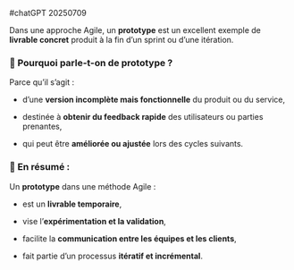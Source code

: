 
#chatGPT  20250709

Dans une approche Agile, un **prototype** est un excellent exemple de **livrable concret** produit à la fin d’un sprint ou d’une itération.

### 📌 Pourquoi parle-t-on de prototype ?

Parce qu’il s’agit :

- d’une **version incomplète mais fonctionnelle** du produit ou du service,
    
- destinée à **obtenir du feedback rapide** des utilisateurs ou parties prenantes,
    
- qui peut être **améliorée ou ajustée** lors des cycles suivants.
    

### 🧩 En résumé :

Un **prototype** dans une méthode Agile :

- est un **livrable temporaire**,
    
- vise l’**expérimentation et la validation**,
    
- facilite la **communication entre les équipes et les clients**,
    
- fait partie d’un processus **itératif et incrémental**.